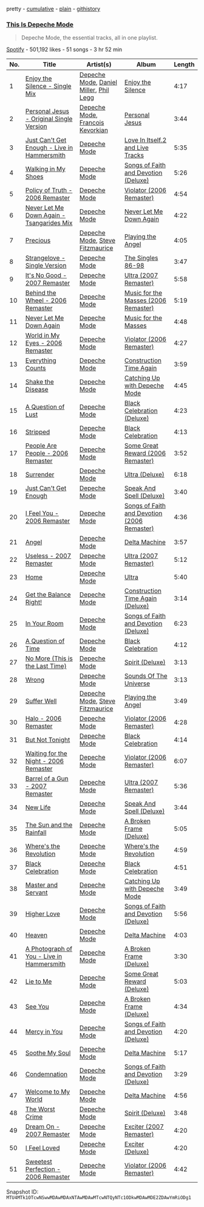 pretty - [cumulative](/playlists/cumulative/37i9dQZF1DX3BSwupE5hR7.md) - [plain](/playlists/plain/37i9dQZF1DX3BSwupE5hR7) - [githistory](https://github.githistory.xyz/mackorone/spotify-playlist-archive/blob/main/playlists/plain/37i9dQZF1DX3BSwupE5hR7)

### [This Is Depeche Mode](https://open.spotify.com/playlist/37i9dQZF1DX3BSwupE5hR7)

> Depeche Mode, the essential tracks, all in one playlist.

[Spotify](https://open.spotify.com/user/spotify) - 501,192 likes - 51 songs - 3 hr 52 min

| No. | Title | Artist(s) | Album | Length |
|---|---|---|---|---|
| 1 | [Enjoy the Silence \- Single Mix](https://open.spotify.com/track/1YwNlWLf8auhazSQUDQLFU) | [Depeche Mode](https://open.spotify.com/artist/762310PdDnwsDxAQxzQkfX), [Daniel Miller](https://open.spotify.com/artist/4zvLVP1siaenGVnUBDo2nt), [Phil Legg](https://open.spotify.com/artist/7CXlqxbfckEDH2hQMjrGyZ) | [Enjoy the Silence](https://open.spotify.com/album/13OoJ5Y23cdo8CDAiQwznb) | 4:17 |
| 2 | [Personal Jesus \- Original Single Version](https://open.spotify.com/track/1xShPgQbOUa98avWJQFDBY) | [Depeche Mode](https://open.spotify.com/artist/762310PdDnwsDxAQxzQkfX), [Francois Kevorkian](https://open.spotify.com/artist/30ZqCPhfRzzWcgIbXrbHnU) | [Personal Jesus](https://open.spotify.com/album/2nsxERlQsbUOWBwaz8HCj8) | 3:44 |
| 3 | [Just Can't Get Enough \- Live in Hammersmith](https://open.spotify.com/track/5LAdBsIfjzAsusjc6WSLmH) | [Depeche Mode](https://open.spotify.com/artist/762310PdDnwsDxAQxzQkfX) | [Love In Itself.2 and Live Tracks](https://open.spotify.com/album/2ETuIwkPPqtr9NJo6GatJB) | 5:35 |
| 4 | [Walking in My Shoes](https://open.spotify.com/track/2Y7ndoyiIm0IaFJa13gV3H) | [Depeche Mode](https://open.spotify.com/artist/762310PdDnwsDxAQxzQkfX) | [Songs of Faith and Devotion \(Deluxe\)](https://open.spotify.com/album/6x7S6u9Cx2S0JD48nPsavE) | 5:26 |
| 5 | [Policy of Truth \- 2006 Remaster](https://open.spotify.com/track/0C6EIiQu8CS4eYtOCMEiAd) | [Depeche Mode](https://open.spotify.com/artist/762310PdDnwsDxAQxzQkfX) | [Violator \(2006 Remaster\)](https://open.spotify.com/album/5g3Yi15plTSMaq6tYiuw8p) | 4:54 |
| 6 | [Never Let Me Down Again \- Tsangarides Mix](https://open.spotify.com/track/4pLWKQTxzR0kFoDeDAJvVk) | [Depeche Mode](https://open.spotify.com/artist/762310PdDnwsDxAQxzQkfX) | [Never Let Me Down Again](https://open.spotify.com/album/5j9NrtMAfGuEc7dqz59tU1) | 4:22 |
| 7 | [Precious](https://open.spotify.com/track/3c4bJL7mARZvd387847GsC) | [Depeche Mode](https://open.spotify.com/artist/762310PdDnwsDxAQxzQkfX), [Steve Fitzmaurice](https://open.spotify.com/artist/5jeYVkZ5F8orMysIIFNtOY) | [Playing the Angel](https://open.spotify.com/album/0oHWHIlUObaSopO9wOhvfz) | 4:05 |
| 8 | [Strangelove \- Single Version](https://open.spotify.com/track/6MHOg9xiYC2gj8zcASaLUo) | [Depeche Mode](https://open.spotify.com/artist/762310PdDnwsDxAQxzQkfX) | [The Singles 86\-98](https://open.spotify.com/album/1RC1I4Sf6tfnyMVoRJxDo3) | 3:47 |
| 9 | [It's No Good \- 2007 Remaster](https://open.spotify.com/track/04ARYAWkGZZhDbHqgvnYGf) | [Depeche Mode](https://open.spotify.com/artist/762310PdDnwsDxAQxzQkfX) | [Ultra \(2007 Remaster\)](https://open.spotify.com/album/76IekQtcx365yrHC6kfqAl) | 5:58 |
| 10 | [Behind the Wheel \- 2006 Remaster](https://open.spotify.com/track/2TPHQViCGVL2svjhqVDHOr) | [Depeche Mode](https://open.spotify.com/artist/762310PdDnwsDxAQxzQkfX) | [Music for the Masses \(2006 Remaster\)](https://open.spotify.com/album/4tPRXghD4ago6NYyyfrtES) | 5:19 |
| 11 | [Never Let Me Down Again](https://open.spotify.com/track/0ooy3NjwsJreceWYCxlfQt) | [Depeche Mode](https://open.spotify.com/artist/762310PdDnwsDxAQxzQkfX) | [Music for the Masses](https://open.spotify.com/album/5Yyx661Ksxl2pmRUuGLzw3) | 4:48 |
| 12 | [World in My Eyes \- 2006 Remaster](https://open.spotify.com/track/70B5oP5ng1QYClkJ9CeWly) | [Depeche Mode](https://open.spotify.com/artist/762310PdDnwsDxAQxzQkfX) | [Violator \(2006 Remaster\)](https://open.spotify.com/album/5g3Yi15plTSMaq6tYiuw8p) | 4:27 |
| 13 | [Everything Counts](https://open.spotify.com/track/3HbA5x1laxQ2y3dvfFD22R) | [Depeche Mode](https://open.spotify.com/artist/762310PdDnwsDxAQxzQkfX) | [Construction Time Again](https://open.spotify.com/album/2F4cSP5f39vkdTUa0owfK1) | 3:59 |
| 14 | [Shake the Disease](https://open.spotify.com/track/7L2iZa0yNoW8DSwCs2OAw3) | [Depeche Mode](https://open.spotify.com/artist/762310PdDnwsDxAQxzQkfX) | [Catching Up with Depeche Mode](https://open.spotify.com/album/1fuXkfdOh71JbMvOLIXpX9) | 4:45 |
| 15 | [A Question of Lust](https://open.spotify.com/track/6viN52P1LEyGybKRIYljCo) | [Depeche Mode](https://open.spotify.com/artist/762310PdDnwsDxAQxzQkfX) | [Black Celebration \(Deluxe\)](https://open.spotify.com/album/7eCwILaymP6xMJVEOOtVcu) | 4:23 |
| 16 | [Stripped](https://open.spotify.com/track/20BDMQu40KIUxUeFusq6eq) | [Depeche Mode](https://open.spotify.com/artist/762310PdDnwsDxAQxzQkfX) | [Black Celebration](https://open.spotify.com/album/0JSOfVzxVTpyvxzXggc8rG) | 4:13 |
| 17 | [People Are People \- 2006 Remaster](https://open.spotify.com/track/3GREm6zSHwKZsJxl0hqbAQ) | [Depeche Mode](https://open.spotify.com/artist/762310PdDnwsDxAQxzQkfX) | [Some Great Reward \(2006 Remaster\)](https://open.spotify.com/album/7DbpWj9i5uZ1UggeGRo1LZ) | 3:52 |
| 18 | [Surrender](https://open.spotify.com/track/2BtBDMNK0CDEuLUxfqpJQA) | [Depeche Mode](https://open.spotify.com/artist/762310PdDnwsDxAQxzQkfX) | [Ultra \(Deluxe\)](https://open.spotify.com/album/0OWIVcNE4aItrlRvMUVueO) | 6:18 |
| 19 | [Just Can't Get Enough](https://open.spotify.com/track/0qi4b1l0eT3jpzeNHeFXDT) | [Depeche Mode](https://open.spotify.com/artist/762310PdDnwsDxAQxzQkfX) | [Speak And Spell \(Deluxe\)](https://open.spotify.com/album/0Zp2eVzR9FW6lKX05lRpcu) | 3:40 |
| 20 | [I Feel You \- 2006 Remaster](https://open.spotify.com/track/1Ob57NqUydp5cC3FCNV4Gy) | [Depeche Mode](https://open.spotify.com/artist/762310PdDnwsDxAQxzQkfX) | [Songs of Faith and Devotion \(2006 Remaster\)](https://open.spotify.com/album/1nHX4rMCk0NIBSplCjioCb) | 4:36 |
| 21 | [Angel](https://open.spotify.com/track/24nDMmzJlHcDfF8iSXWFnA) | [Depeche Mode](https://open.spotify.com/artist/762310PdDnwsDxAQxzQkfX) | [Delta Machine](https://open.spotify.com/album/1kpZUS7tLWK0hMWNCKP9La) | 3:57 |
| 22 | [Useless \- 2007 Remaster](https://open.spotify.com/track/1BjWRLxcpNwVnjYWzhOTIF) | [Depeche Mode](https://open.spotify.com/artist/762310PdDnwsDxAQxzQkfX) | [Ultra \(2007 Remaster\)](https://open.spotify.com/album/76IekQtcx365yrHC6kfqAl) | 5:12 |
| 23 | [Home](https://open.spotify.com/track/7rluPCj028stDP14fVf8ef) | [Depeche Mode](https://open.spotify.com/artist/762310PdDnwsDxAQxzQkfX) | [Ultra](https://open.spotify.com/album/7cmj0LC7Fob1p2BxsMYYAa) | 5:40 |
| 24 | [Get the Balance Right!](https://open.spotify.com/track/0wORXH5RaIXOxKnyltuF9e) | [Depeche Mode](https://open.spotify.com/artist/762310PdDnwsDxAQxzQkfX) | [Construction Time Again \(Deluxe\)](https://open.spotify.com/album/32QIAykZFP3GI8Q5QqoNCD) | 3:14 |
| 25 | [In Your Room](https://open.spotify.com/track/60hzrNGckC5cho1JkmyVm4) | [Depeche Mode](https://open.spotify.com/artist/762310PdDnwsDxAQxzQkfX) | [Songs of Faith and Devotion \(Deluxe\)](https://open.spotify.com/album/6x7S6u9Cx2S0JD48nPsavE) | 6:23 |
| 26 | [A Question of Time](https://open.spotify.com/track/7kSAaTFnsEPCSDzfl5XB5L) | [Depeche Mode](https://open.spotify.com/artist/762310PdDnwsDxAQxzQkfX) | [Black Celebration](https://open.spotify.com/album/0JSOfVzxVTpyvxzXggc8rG) | 4:12 |
| 27 | [No More \(This is the Last Time\)](https://open.spotify.com/track/51kMGkSeigH0yWP1jYihKp) | [Depeche Mode](https://open.spotify.com/artist/762310PdDnwsDxAQxzQkfX) | [Spirit \(Deluxe\)](https://open.spotify.com/album/4WkYJeMlLaNN1x5klAgeJu) | 3:13 |
| 28 | [Wrong](https://open.spotify.com/track/3Y8pg3FF5FivDAboCKnGOP) | [Depeche Mode](https://open.spotify.com/artist/762310PdDnwsDxAQxzQkfX) | [Sounds Of The Universe](https://open.spotify.com/album/2hNLDFRdi1Yz3Qj9kg0QAd) | 3:13 |
| 29 | [Suffer Well](https://open.spotify.com/track/6iPsEeDb7L9oFaWKPleAgT) | [Depeche Mode](https://open.spotify.com/artist/762310PdDnwsDxAQxzQkfX), [Steve Fitzmaurice](https://open.spotify.com/artist/5jeYVkZ5F8orMysIIFNtOY) | [Playing the Angel](https://open.spotify.com/album/0oHWHIlUObaSopO9wOhvfz) | 3:49 |
| 30 | [Halo \- 2006 Remaster](https://open.spotify.com/track/2XVGfOXvRWy5QP2xPGXvZj) | [Depeche Mode](https://open.spotify.com/artist/762310PdDnwsDxAQxzQkfX) | [Violator \(2006 Remaster\)](https://open.spotify.com/album/5g3Yi15plTSMaq6tYiuw8p) | 4:28 |
| 31 | [But Not Tonight](https://open.spotify.com/track/27Z1opuTMIEItuX9Gc0MBu) | [Depeche Mode](https://open.spotify.com/artist/762310PdDnwsDxAQxzQkfX) | [Black Celebration](https://open.spotify.com/album/0JSOfVzxVTpyvxzXggc8rG) | 4:14 |
| 32 | [Waiting for the Night \- 2006 Remaster](https://open.spotify.com/track/6KZaXNcnsHYWLT9b2Rdy6H) | [Depeche Mode](https://open.spotify.com/artist/762310PdDnwsDxAQxzQkfX) | [Violator \(2006 Remaster\)](https://open.spotify.com/album/5g3Yi15plTSMaq6tYiuw8p) | 6:07 |
| 33 | [Barrel of a Gun \- 2007 Remaster](https://open.spotify.com/track/5COH2h5ncTVFfAUhBM2J7k) | [Depeche Mode](https://open.spotify.com/artist/762310PdDnwsDxAQxzQkfX) | [Ultra \(2007 Remaster\)](https://open.spotify.com/album/76IekQtcx365yrHC6kfqAl) | 5:36 |
| 34 | [New Life](https://open.spotify.com/track/5yAcJtUiOFTdvePkHb4hs8) | [Depeche Mode](https://open.spotify.com/artist/762310PdDnwsDxAQxzQkfX) | [Speak And Spell \(Deluxe\)](https://open.spotify.com/album/0Zp2eVzR9FW6lKX05lRpcu) | 3:44 |
| 35 | [The Sun and the Rainfall](https://open.spotify.com/track/51l9zWRbE8XVk14CiOCo0R) | [Depeche Mode](https://open.spotify.com/artist/762310PdDnwsDxAQxzQkfX) | [A Broken Frame \(Deluxe\)](https://open.spotify.com/album/570tDDsJUBimO3v70LJWFw) | 5:05 |
| 36 | [Where's the Revolution](https://open.spotify.com/track/4O8N6XcprtzDmPJZ44sCKF) | [Depeche Mode](https://open.spotify.com/artist/762310PdDnwsDxAQxzQkfX) | [Where's the Revolution](https://open.spotify.com/album/4ys2qTV4GB2kvDlxPRbtVw) | 4:59 |
| 37 | [Black Celebration](https://open.spotify.com/track/2mW2jTui4J1kCujDrhKioG) | [Depeche Mode](https://open.spotify.com/artist/762310PdDnwsDxAQxzQkfX) | [Black Celebration](https://open.spotify.com/album/0JSOfVzxVTpyvxzXggc8rG) | 4:51 |
| 38 | [Master and Servant](https://open.spotify.com/track/4Db6PxFIiK1a6nCEJABTHk) | [Depeche Mode](https://open.spotify.com/artist/762310PdDnwsDxAQxzQkfX) | [Catching Up with Depeche Mode](https://open.spotify.com/album/1fuXkfdOh71JbMvOLIXpX9) | 3:49 |
| 39 | [Higher Love](https://open.spotify.com/track/2MEgNX56NePhc8o9jxmUXm) | [Depeche Mode](https://open.spotify.com/artist/762310PdDnwsDxAQxzQkfX) | [Songs of Faith and Devotion \(Deluxe\)](https://open.spotify.com/album/6x7S6u9Cx2S0JD48nPsavE) | 5:56 |
| 40 | [Heaven](https://open.spotify.com/track/1bgVQ6LgCqGR3FhsOcM5Jx) | [Depeche Mode](https://open.spotify.com/artist/762310PdDnwsDxAQxzQkfX) | [Delta Machine](https://open.spotify.com/album/1kpZUS7tLWK0hMWNCKP9La) | 4:03 |
| 41 | [A Photograph of You \- Live in Hammersmith](https://open.spotify.com/track/5aXqzMfL8bNGgLk9RhE7ux) | [Depeche Mode](https://open.spotify.com/artist/762310PdDnwsDxAQxzQkfX) | [A Broken Frame \(Deluxe\)](https://open.spotify.com/album/570tDDsJUBimO3v70LJWFw) | 3:30 |
| 42 | [Lie to Me](https://open.spotify.com/track/20fnqkgKNOzxDobwqSAMWa) | [Depeche Mode](https://open.spotify.com/artist/762310PdDnwsDxAQxzQkfX) | [Some Great Reward \(Deluxe\)](https://open.spotify.com/album/5wfikaEZXnQTXWBZ5osw9A) | 5:03 |
| 43 | [See You](https://open.spotify.com/track/1Js5V2orgZIw6S4ZdxHLIc) | [Depeche Mode](https://open.spotify.com/artist/762310PdDnwsDxAQxzQkfX) | [A Broken Frame \(Deluxe\)](https://open.spotify.com/album/570tDDsJUBimO3v70LJWFw) | 4:34 |
| 44 | [Mercy in You](https://open.spotify.com/track/637PXsKq2k2BTugVRA20ZV) | [Depeche Mode](https://open.spotify.com/artist/762310PdDnwsDxAQxzQkfX) | [Songs of Faith and Devotion \(Deluxe\)](https://open.spotify.com/album/6x7S6u9Cx2S0JD48nPsavE) | 4:20 |
| 45 | [Soothe My Soul](https://open.spotify.com/track/2AxI7waLrZSY9KkL3D2huk) | [Depeche Mode](https://open.spotify.com/artist/762310PdDnwsDxAQxzQkfX) | [Delta Machine](https://open.spotify.com/album/1kpZUS7tLWK0hMWNCKP9La) | 5:17 |
| 46 | [Condemnation](https://open.spotify.com/track/3qj2xGVJ7Sr4ISDPP5WVXy) | [Depeche Mode](https://open.spotify.com/artist/762310PdDnwsDxAQxzQkfX) | [Songs of Faith and Devotion \(Deluxe\)](https://open.spotify.com/album/6x7S6u9Cx2S0JD48nPsavE) | 3:29 |
| 47 | [Welcome to My World](https://open.spotify.com/track/4CARtDIJS87fOmWb1RxLKK) | [Depeche Mode](https://open.spotify.com/artist/762310PdDnwsDxAQxzQkfX) | [Delta Machine](https://open.spotify.com/album/1kpZUS7tLWK0hMWNCKP9La) | 4:56 |
| 48 | [The Worst Crime](https://open.spotify.com/track/615tCjQCd9kVLEEu8A7Aj7) | [Depeche Mode](https://open.spotify.com/artist/762310PdDnwsDxAQxzQkfX) | [Spirit \(Deluxe\)](https://open.spotify.com/album/4WkYJeMlLaNN1x5klAgeJu) | 3:48 |
| 49 | [Dream On \- 2007 Remaster](https://open.spotify.com/track/17ZX2lirfQGxbPLcn25sf7) | [Depeche Mode](https://open.spotify.com/artist/762310PdDnwsDxAQxzQkfX) | [Exciter \(2007 Remaster\)](https://open.spotify.com/album/5xLWMLXJBEnmw5SEpvjpTp) | 4:20 |
| 50 | [I Feel Loved](https://open.spotify.com/track/2ZXp4sf9j6MSXqUnkANb8l) | [Depeche Mode](https://open.spotify.com/artist/762310PdDnwsDxAQxzQkfX) | [Exciter \(Deluxe\)](https://open.spotify.com/album/3mHVSPCgGuVlK3pDqbtso9) | 4:20 |
| 51 | [Sweetest Perfection \- 2006 Remaster](https://open.spotify.com/track/2YGFDRqaOnejsnTkKe4VKE) | [Depeche Mode](https://open.spotify.com/artist/762310PdDnwsDxAQxzQkfX) | [Violator \(2006 Remaster\)](https://open.spotify.com/album/5g3Yi15plTSMaq6tYiuw8p) | 4:42 |

Snapshot ID: `MTU4MTk1OTcwNSwwMDAwMDAxNTAwMDAwMTcwNTQyNTc1ODkwMDAwMDE2ZDAwYmRiODg1`